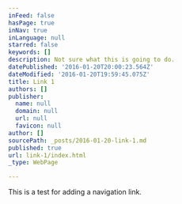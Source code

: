 ```yaml
---
inFeed: false
hasPage: true
inNav: true
inLanguage: null
starred: false
keywords: []
description: Not sure what this is going to do.
datePublished: '2016-01-20T20:00:23.564Z'
dateModified: '2016-01-20T19:59:45.075Z'
title: Link 1
authors: []
publisher:
  name: null
  domain: null
  url: null
  favicon: null
author: []
sourcePath: _posts/2016-01-20-link-1.md
published: true
url: link-1/index.html
_type: WebPage

---
```

This is a test for adding a navigation link.